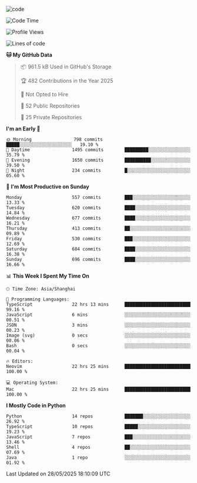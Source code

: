 
<!--
**liuyaanng/liuyaanng** is a ✨ _special_ ✨ repository because its `README.md` (this file) appears on your GitHub profile.

Here are some ideas to get you started:

- 🔭 I’m currently working on ...
- 🌱 I’m currently learning ...
- 👯 I’m looking to collaborate on ...
- 🤔 I’m looking for help with ...
- 💬 Ask me about ...
- 📫 How to reach me: ...
- 😄 Pronouns: ...
- ⚡ Fun fact: ...
-->


![code](https://cdn.jsdelivr.net/gh/liuyaanng/liuyaanng@1.0/code.gif) 

<!--START_SECTION:waka-->
![Code Time](http://img.shields.io/badge/Code%20Time-1%2C515%20hrs%2024%20mins-blue)

![Profile Views](http://img.shields.io/badge/Profile%20Views-0-blue)

![Lines of code](https://img.shields.io/badge/From%20Hello%20World%20I%27ve%20Written-21.1%20million%20lines%20of%20code-blue)

**🐱 My GitHub Data** 

> 📦 961.5 kB Used in GitHub's Storage 
 > 
> 🏆 482 Contributions in the Year 2025
 > 
> 🚫 Not Opted to Hire
 > 
> 📜 52 Public Repositories 
 > 
> 🔑 25 Private Repositories 
 > 
**I'm an Early 🐤** 

```text
🌞 Morning                798 commits         █████░░░░░░░░░░░░░░░░░░░░   19.10 % 
🌆 Daytime                1495 commits        █████████░░░░░░░░░░░░░░░░   35.79 % 
🌃 Evening                1650 commits        ██████████░░░░░░░░░░░░░░░   39.50 % 
🌙 Night                  234 commits         █░░░░░░░░░░░░░░░░░░░░░░░░   05.60 % 
```
📅 **I'm Most Productive on Sunday** 

```text
Monday                   557 commits         ███░░░░░░░░░░░░░░░░░░░░░░   13.33 % 
Tuesday                  620 commits         ████░░░░░░░░░░░░░░░░░░░░░   14.84 % 
Wednesday                677 commits         ████░░░░░░░░░░░░░░░░░░░░░   16.21 % 
Thursday                 413 commits         ██░░░░░░░░░░░░░░░░░░░░░░░   09.89 % 
Friday                   530 commits         ███░░░░░░░░░░░░░░░░░░░░░░   12.69 % 
Saturday                 684 commits         ████░░░░░░░░░░░░░░░░░░░░░   16.38 % 
Sunday                   696 commits         ████░░░░░░░░░░░░░░░░░░░░░   16.66 % 
```


📊 **This Week I Spent My Time On** 

```text
🕑︎ Time Zone: Asia/Shanghai

💬 Programming Languages: 
TypeScript               22 hrs 13 mins      █████████████████████████   99.16 % 
JavaScript               6 mins              ░░░░░░░░░░░░░░░░░░░░░░░░░   00.51 % 
JSON                     3 mins              ░░░░░░░░░░░░░░░░░░░░░░░░░   00.23 % 
Image (svg)              0 secs              ░░░░░░░░░░░░░░░░░░░░░░░░░   00.06 % 
Bash                     0 secs              ░░░░░░░░░░░░░░░░░░░░░░░░░   00.04 % 

🔥 Editors: 
Neovim                   22 hrs 25 mins      █████████████████████████   100.00 % 

💻 Operating System: 
Mac                      22 hrs 25 mins      █████████████████████████   100.00 % 
```

**I Mostly Code in Python** 

```text
Python                   14 repos            ███████░░░░░░░░░░░░░░░░░░   26.92 % 
TypeScript               10 repos            █████░░░░░░░░░░░░░░░░░░░░   19.23 % 
JavaScript               7 repos             ███░░░░░░░░░░░░░░░░░░░░░░   13.46 % 
Shell                    4 repos             ██░░░░░░░░░░░░░░░░░░░░░░░   07.69 % 
Java                     1 repo              ░░░░░░░░░░░░░░░░░░░░░░░░░   01.92 % 
```




 Last Updated on 28/05/2025 18:10:09 UTC
<!--END_SECTION:waka-->
